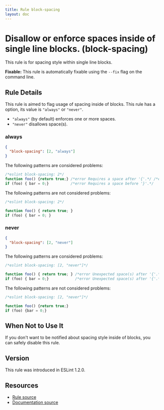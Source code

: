 ```yaml
---
title: Rule block-spacing
layout: doc
---
```

<!-- Note: No pull requests accepted for this file. See README.md in the root directory for details. -->
# Disallow or enforce spaces inside of single line blocks. (block-spacing)

This rule is for spacing style within single line blocks.

**Fixable:** This rule is automatically fixable using the `--fix` flag on the command line.

## Rule Details

This rule is aimed to flag usage of spacing inside of blocks.
This rule has a option, its value is `"always"` or `"never"`.

- `"always"` (by default) enforces one or more spaces.
- `"never"` disallows space(s).

### always

```json
{
  "block-spacing": [2, "always"]
}
```

The following patterns are considered problems:

```js
/*eslint block-spacing: 2*/
function foo() {return true;} /*error Requires a space after '{'.*/ /*error Requires a space before '}'.*/
if (foo) { bar = 0;}          /*error Requires a space before '}'.*/
```

The following patterns are not considered problems:

```js
/*eslint block-spacing: 2*/

function foo() { return true; }
if (foo) { bar = 0; }
```

### never

```json
{
  "block-spacing": [2, "never"]
}
```

The following patterns are considered problems:

```js
/*eslint block-spacing: [2, "never"]*/

function foo() { return true; } /*error Unexpected space(s) after '{'.*/ /*error Unexpected space(s) before '}'.*/
if (foo) { bar = 0;}            /*error Unexpected space(s) after '{'.*/
```

The following patterns are not considered problems:

```js
/*eslint block-spacing: [2, "never"]*/

function foo() {return true;}
if (foo) {bar = 0;}
```

## When Not to Use It

If you don't want to be notified about spacing style inside of blocks, you can safely disable this rule.

## Version

This rule was introduced in ESLint 1.2.0.

## Resources

* [Rule source](https://github.com/eslint/eslint/tree/master/lib/rules/block-spacing.js)
* [Documentation source](https://github.com/eslint/eslint/tree/master/docs/rules/block-spacing.md)
